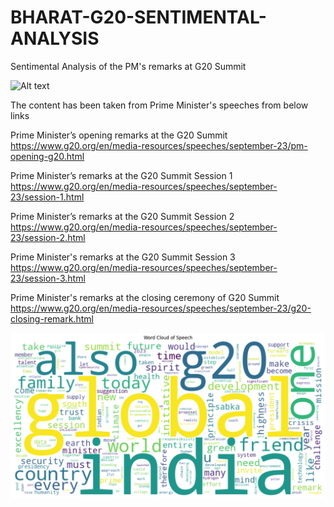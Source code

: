 # BHARAT-G20-SENTIMENTAL-ANALYSIS
Sentimental Analysis of the PM's remarks at G20 Summit

![Alt text](<PM's Remarks at G20 Summit.png>)

The content has been taken from Prime Minister's speeches from below links

Prime Minister’s opening remarks at the G20 Summit 
https://www.g20.org/en/media-resources/speeches/september-23/pm-opening-g20.html


Prime Minister’s remarks at the G20 Summit Session 1
https://www.g20.org/en/media-resources/speeches/september-23/session-1.html


Prime Minister’s remarks at the G20 Summit Session 2
https://www.g20.org/en/media-resources/speeches/september-23/session-2.html


Prime Minister's remarks at the G20 Summit Session 3
https://www.g20.org/en/media-resources/speeches/september-23/session-3.html


Prime Minister's remarks at the closing ceremony of G20 Summit
https://www.g20.org/en/media-resources/speeches/september-23/g20-closing-remark.html


![Alt text](<WordCloud of Speech Combined.png>)